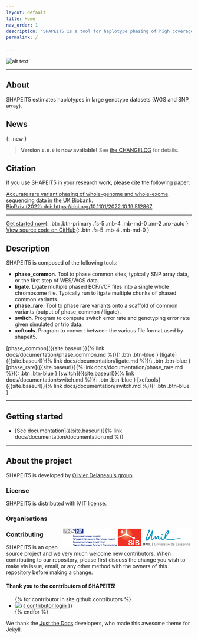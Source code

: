 ```yaml
---
layout: default
title: Home
nav_order: 1
description: "SHAPEIT5 is a tool for haplotype phasing of high coverage sequencing data."
permalink: /

---
```


![alt text](https://github.com/odelaneau/shapeit5/blob/main/docs/assets/images/branding/shapeit5_logo.png?raw=true)

<!---
# SHAPEIT5
{: .fs-9 .fw-500 }
-->

<!---
**S**egmented **HAP**lotype **E**stimation and **I**mputation **T**ools version **5**
{: .fs-5 }
-->

---

## About

SHAPEIT5 estimates haplotypes in large genotype datasets (WGS and SNP array). 

## News

{: .new }
> **Version `1.0.0` is now available!**
> See [the CHANGELOG](https://github.com/odelaneau/shapeit5/blob/main/docs/CHANGELOG.md) for details.


## Citation

If you use SHAPEIT5 in your research work, please cite the following paper:

[Accurate rare variant phasing of whole-genome and whole-exome sequencing data in the UK Biobank. <br>BioRxiv (2022) doi: https://doi.org/10.1101/2022.10.19.512867 ](https://www.biorxiv.org/content/10.1101/2022.10.19.512867v1)

---

[Get started now](#getting-started){: .btn .btn-primary .fs-5 .mb-4 .mb-md-0 .mr-2 .mx-auto }
[View source code on GitHub](https://github.com/odelaneau/shapeit5){: .btn .fs-5 .mb-4 .mb-md-0 }


## Description

SHAPEIT5 is composed of the following tools:

- **phase_common**. Tool to phase common sites, typically SNP array data, or the first step of WES/WGS data.
- **ligate**. Ligate multiple phased BCF/VCF files into a single whole chromosome file. Typically run to ligate multiple chunks of phased common variants.
- **phase_rare**. Tool to phase rare variants onto a scaffold of common variants (output of phase_common / ligate).
- **switch**. Program to compute switch error rate and genotyping error rate given simulated or trio data.
- **xcftools**. Program to convert between the various file format used by shapeit5.

[phase_common]({{site.baseurl}}{% link docs/documentation/phase_common.md %}){: .btn .btn-blue }
[ligate]({{site.baseurl}}{% link docs/documentation/ligate.md %}){: .btn .btn-blue }
[phase_rare]({{site.baseurl}}{% link docs/documentation/phase_rare.md %}){: .btn .btn-blue }
[switch]({{site.baseurl}}{% link docs/documentation/switch.md %}){: .btn .btn-blue  }
[xcftools]({{site.baseurl}}{% link docs/documentation/switch.md %}){: .btn .btn-blue  }


---

## Getting started

- [See documentation]({{site.baseurl}}{% link docs/documentation/documentation.md %})

---

## About the project

SHAPEIT5 is developed by [Olivier Delaneau's group](https://odelaneau.github.io/lap-page).

### License

SHAPEIT5 is distributed with [MIT license](https://github.com/odelaneau/shapeit5/blob/main/LICENSE).

### Organisations

<div class="d-flex justify-content-around">
  <div class="p-5"><a href="https://www.unil.ch/index.html"><img src="assets/images/lausanne_logo.jpg" align="right" alt="unil" style="height:50px"></a></div>
  <div class="p-5"><a href="https://www.sib.swiss/"><img src="assets/images/sib_logo.jpg" align="right" alt="sib" style="height:50px"></a></div>
  <div class="p-5"><a href="https://www.snf.ch/en/Pages/default.aspx"><img src="assets/images/snf.gif" align="right" alt="snf" style="height:50px"></a></div>
</div>

### Contributing

SHAPEIT5 is an open source project and we very much welcome new contributors. When contributing to our repository, please first discuss the change you wish to make via issue,
email, or any other method with the owners of this repository before making a change.
#### Thank you to the contributors of SHAPEIT5!

<ul class="list-style-none">
{% for contributor in site.github.contributors %}
  <li class="d-inline-block mr-1">
     <a href="{{ contributor.html_url }}"><img src="{{ contributor.avatar_url }}" width="32" height="32" alt="{{ contributor.login }}"/></a>
  </li>
{% endfor %}
</ul>

We thank the [Just the Docs](https://github.com/just-the-docs/just-the-docs) developers, who made this awesome theme for Jekyll.
